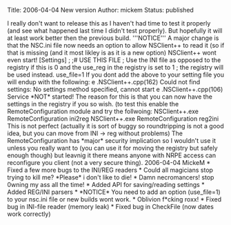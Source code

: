 Title: 2006-04-04 New version
Author: mickem
Status: published

I really don't want to release this as I haven't had time to test it
properly (and see what happened last time I didn't test properly). But
hopefully it will at least work better then the previous build.
'''NOTICE''' A major change is that the NSC.ini file now needs an option
to allow NSClient++ to read it (so if that is missing (and it most
likley is as it is a new option) NSClient++ wont even start!
\[Settings\] ; ;\# USE THIS FILE ; Use the INI file as opposed to the
registry if this is 0 and the use\_reg in the registry is set to 1 ; the
registry will be used instead. use\_file=1 If you dont add the above to
your setting file you will endup with the following: e
.NSClient++.cpp(162) Could not find settings: No settings method
specified, cannot start e .NSClient++.cpp(106) Service \*NOT\* started!
The reason for this is that you can now have the settings in the
registry if you so wish. (to test this enable the RemoteConfiguration
module and try the follwoing: NSClient++.exe RemoteConfiguration ini2reg
NSClient++.exe RemoteConfiguration reg2ini This is not perfect (actually
it is sort of buggy so roundtripping is not a good idea, but you can
move from INI -&gt; reg without problems) The RemoteConfiguration has
\*major\* security implication so I wouldn't use it unless you really
want to (you can use it for moving the registry but safely enough
though) but leavnig it there means anyone with NRPE access can
reconfigure you client (not a very secure thing). 2006-04-04 MickeM \*
Fixed a few more bugs to the INI/REG readers \* Could all magicians stop
trying to kill me? \*Please\* i don't like to die! \* Damn necromancers!
stop 0wning my ass all the time! \* Added API for saving/reading
settings \* Added REG/INI parsers \* \*NOTICE\* You need to add an
option (use\_file=1) to your nsc.ini file or new builds wont work. \*
Oblivion f\*cking roxx! \* Fixed bug in INI-file reader (memory leak) \*
Fixed bug in CheckFile (now dates work correctly)
